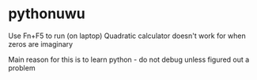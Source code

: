 # pythonuwu

Use Fn+F5 to run (on laptop)
Quadratic calculator doesn't work for when zeros are imaginary

Main reason for this is to learn python - do not debug unless figured out a problem

